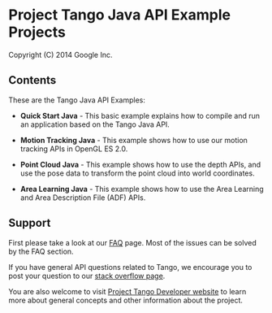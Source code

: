 Project Tango Java API Example Projects
===========================================
Copyright (C) 2014 Google Inc.

<h2>Contents</h2>

These are the Tango Java API Examples:
* **Quick Start Java** - This basic example explains how to compile and run an application based on the Tango Java API.

* **Motion Tracking Java** - This example shows how to use our motion tracking APIs in OpenGL ES 2.0.

* **Point Cloud Java** - This example shows how to use the depth APIs, and use the pose data to transform the point cloud into world coordinates.

* **Area Learning Java** - This example shows how to use the Area Learning and Area Description File (ADF) APIs. 


<h2>Support</h2>

First please take a look at our [FAQ](http://stackoverflow.com/questions/tagged/google-project-tango?sort=faq&amp;pagesize=50) page. Most of the issues can be solved by the FAQ section.

If you have general API questions related to Tango, we encourage you to post your question to our [stack overflow page](http://stackoverflow.com/questions/tagged/google-project-tango).

You are also welcome to visit [Project Tango Developer website](https://developers.google.com/project-tango/) to learn more about general concepts and other information about the project.
